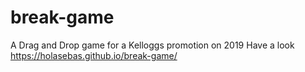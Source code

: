 # break-game
A Drag and Drop game for a Kelloggs promotion on 2019
Have a look https://holasebas.github.io/break-game/

